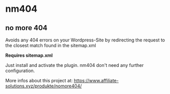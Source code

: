 # nm404

## no more 404

Avoids any 404 errors on your Wordpress-Site by redirecting the request to the closest match found in the sitemap.xml

**Requires sitemap.xml**

Just install and activate the plugin. nm404 don't need any further configuration.

More infos about this project at: https://www.affiliate-solutions.xyz/produkte/nomore404/
